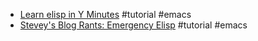 * [Learn elisp in Y Minutes](https://learnxinyminutes.com/docs/elisp/) #tutorial #emacs
* [Stevey's Blog Rants: Emergency Elisp](http://steve-yegge.blogspot.com/2008/01/emergency-elisp.html) #tutorial #emacs
